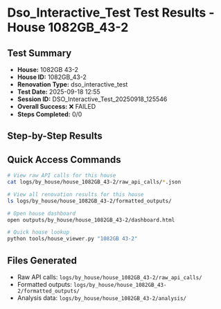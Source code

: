 # Dso_Interactive_Test Test Results - House 1082GB_43-2

## Test Summary
- **House:** 1082GB 43-2
- **House ID:** 1082GB_43-2
- **Renovation Type:** dso_interactive_test
- **Test Date:** 2025-09-18 12:55
- **Session ID:** DSO_Interactive_Test_20250918_125546
- **Overall Success:** ❌ FAILED
- **Steps Completed:** 0/0

## Step-by-Step Results



## Quick Access Commands
```bash
# View raw API calls for this house
cat logs/by_house/house_1082GB_43-2/raw_api_calls/*.json

# View all renovation results for this house
ls logs/by_house/house_1082GB_43-2/formatted_outputs/

# Open house dashboard
open outputs/by_house/house_1082GB_43-2/dashboard.html

# Quick house lookup
python tools/house_viewer.py "1082GB 43-2"
```

## Files Generated
- Raw API calls: `logs/by_house/house_1082GB_43-2/raw_api_calls/`
- Formatted outputs: `logs/by_house/house_1082GB_43-2/formatted_outputs/`
- Analysis data: `logs/by_house/house_1082GB_43-2/analysis/`
